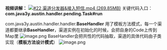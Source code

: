**视频讲解：**
[![#22 渠道分发器&接入短信.mp4 (269.85MB)](https://gw.alipayobjects.com/mdn/prod_resou/afts/img/A*NNs6TKOR3isAAAAAAAAAAABkARQnAQ)]()
关键代码入口：**com.java3y.austin.handler.pending.Task#run**

com.java3y.austin.handler.handler.**BaseHandler** 用了模板方法模式，每一个渠道都要继承**BaseHandler**，渠道实例在初始化的时候，会把自身的Code上传到Map里
![image.png](https://cdn.nlark.com/yuque/0/2023/png/1285871/1690964029600-f2b133cf-3410-40eb-8d7b-4b05fbcfbe30.png#averageHue=%232e2b2b&clientId=ubbd7f2ca-3284-4&from=paste&height=690&id=uf199f7ec&originHeight=690&originWidth=997&originalType=binary&ratio=1&rotation=0&showTitle=false&size=72451&status=done&style=none&taskId=uae82fde8-39d9-49bd-885a-f9f577cbd46&title=&width=997)
BaseHandler会把共性的代码抽取，渠道的具体代码由子类实现（**模板方法设计模式**）
![image.png](https://cdn.nlark.com/yuque/0/2023/png/1285871/1690964097795-54c7e951-618f-43a7-a37b-748b846b6611.png#averageHue=%232e2c2b&clientId=ubbd7f2ca-3284-4&from=paste&height=828&id=uf697cf49&originHeight=828&originWidth=1340&originalType=binary&ratio=1&rotation=0&showTitle=false&size=120417&status=done&style=none&taskId=u21092d2f-835a-4ef1-865e-18386f3e5f7&title=&width=1340)
